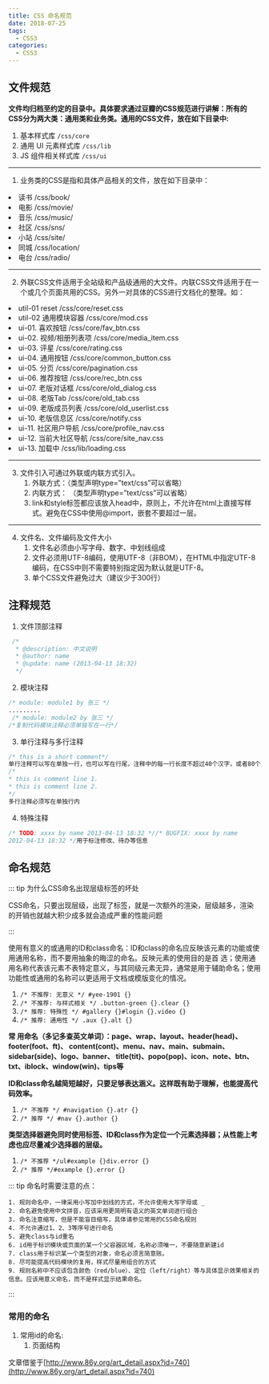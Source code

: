 ```yaml
---
title: CSS 命名规范
date: 2018-07-25
tags:
  - CSS3
categories:
  - CSS3
---
```


## 文件规范

**文件均归档至约定的目录中。具体要求通过豆瓣的CSS规范进行讲解：所有的CSS分为两大类：通用类和业务类。通用的CSS文件，放在如下目录中:**

1. 基本样式库 `/css/core`
2. 通用 UI 元素样式库 `/css/lib`
3. JS 组件相关样式库 `/css/ui`

<hr>

1. 业务类的CSS是指和具体产品相关的文件，放在如下目录中：
<li>读书 /css/book/</li>
<li>电影 /css/movie/</li>
<li>音乐 /css/music/</li>
<li>社区 /css/sns/</li>
<li>小站 /css/site/</li>
<li>同城 /css/location/</li>
<li>电台 /css/radio/</li>
<hr>

2. 外联CSS文件适用于全站级和产品级通用的大文件。内联CSS文件适用于在一个或几个页面共用的CSS。另外一对具体的CSS进行文档化的整理。如：
<li>util-01 reset /css/core/reset.css</li>
<li>util-02 通用模块容器 /css/core/mod.css</li>
<li>ui-01. 喜欢按钮 /css/core/fav_btn.css</li>
<li>ui-02. 视频/相册列表项 /css/core/media_item.css</li>
<li>ui-03. 评星 /css/core/rating.css</li>
<li>ui-04. 通用按钮 /css/core/common_button.css</li>
<li>ui-05. 分页 /css/core/pagination.css</li>
<li>ui-06. 推荐按钮 /css/core/rec_btn.css</li>
<li>ui-07. 老版对话框 /css/core/old_dialog.css</li>
<li>ui-08. 老版Tab /css/core/old_tab.css</li>
<li>ui-09. 老版成员列表 /css/core/old_userlist.css</li>
<li>ui-10. 老版信息区 /css/core/notify.css</li>
<li>ui-11. 社区用户导航 /css/core/profile_nav.css</li>
<li>ui-12. 当前大社区导航 /css/core/site_nav.css</li>
<li>ui-13. 加载中 /css/lib/loading.css
</li>
<hr>

3. 文件引入可通过外联或内联方式引入。
   1. 外联方式：（类型声明type=”text/css”可以省略）
   2. 内联方式： （类型声明type=”text/css”可以省略）
   3. link和style标签都应该放入head中，原则上，不允许在html上直接写样式。避免在CSS中使用@import，嵌套不要超过一层。
<hr>

4. 文件名、文件编码及文件大小
   1. 文件名必须由小写字母、数字、中划线组成
   2. 文件必须用UTF-8编码，使用UTF-8（非BOM），在HTML中指定UTF-8编码，在CSS中则不需要特别指定因为默认就是UTF-8。
   3. 单个CSS文件避免过大（建议少于300行）

## 注释规范

1. 文件顶部注释

```css
 /*
  * @description: 中文说明
  * @author: name
  * @update: name (2013-04-13 18:32)
  */
```

2. 模块注释

```css
/* module: module1 by 张三 */
.........
 /* module: module2 by 张三 */
/*复制代码模块注释必须单独写在一行*/
```

3. 单行注释与多行注释

```css
/* this is a short comment*/
单行注释可以写在单独一行，也可以写在行尾，注释中的每一行长度不超过40个汉字，或者80个英文字符。
/*
* this is comment line 1.
* this is comment line 2.
*/
多行注释必须写在单独行内
```

4. 特殊注释

```css
/* TODO: xxxx by name 2013-04-13 18:32 *//* BUGFIX: xxxx by name
2012-04-13 18:32 */用于标注修改、待办等信息
```


## 命名规范

::: tip 为什么CSS命名出现层级标签的坏处

CSS命名，只要出现层级，出现了标签，就是一次额外的渲染，层级越多，渲染的开销也就越大积少成多就会造成严重的性能问题

:::


使用有意义的或通用的ID和class命名：ID和class的命名应反映该元素的功能或使用通用名称，而不要用抽象的晦涩的命名。反映元素的使用目的是首 选；使用通用名称代表该元素不表特定意义，与其同级元素无异，通常是用于辅助命名；使用功能性或通用的名称可以更适用于文档或模版变化的情况。

1. `/* 不推荐: 无意义 */ #yee-1901 {}`
2. `/* 不推荐: 与样式相关 */ .button-green {}.clear {}`
3. `/* 推荐: 特殊性 */ #gallery {}#login {}.video {}`
4. `/* 推荐: 通用性 */ .aux {}.alt {}`


**常 用命名（多记多查英文单词）：page、wrap、layout、header(head)、footer(foot、ft)、 content(cont)、menu、nav、main、submain、sidebar(side)、logo、banner、 title(tit)、popo(pop)、icon、note、btn、txt、iblock、window(win)、tips等**

**ID和class命名越简短越好，只要足够表达涵义。这样既有助于理解，也能提高代码效率。**

1. `/* 不推荐 */ #navigation {}.atr {}`
2. `/* 推荐 */ #nav {}.author {}`

**类型选择器避免同时使用标签、ID和class作为定位一个元素选择器；从性能上考虑也应尽量减少选择器的层级。**

1. `/* 不推荐 */ul#example {}div.error {}`
2. `/* 推荐 */#example {}.error {}`

::: tip 命名时需要注意的点：

    1. 规则命名中，一律采用小写加中划线的方式，不允许使用大写字母或 _
    2. 命名避免使用中文拼音，应该采用更简明有语义的英文单词进行组合
    3. 命名注意缩写，但是不能盲目缩写，具体请参见常用的CSS命名规则
    4. 不允许通过1、2、3等序号进行命名
    5. 避免class与id重名
    6. id用于标识模块或页面的某一个父容器区域，名称必须唯一，不要随意新建id
    7. class用于标识某一个类型的对象，命名必须言简意赅。
    8. 尽可能提高代码模块的复用，样式尽量用组合的方式
    9. 规则名称中不应该包含颜色（red/blue）、定位（left/right）等与具体显示效果相关的信息。应该用意义命名，而不是样式显示结果命名。

:::


### 常用的命名
1. 常用id的命名:
   1. 页面结构


















文章借鉴于[http://www.86y.org/art_detail.aspx?id=740](http://www.86y.org/art_detail.aspx?id=740)